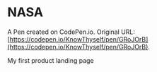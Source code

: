 # NASA

A Pen created on CodePen.io. Original URL: [https://codepen.io/KnowThyself/pen/GRoJOrB](https://codepen.io/KnowThyself/pen/GRoJOrB).

My first product landing page
